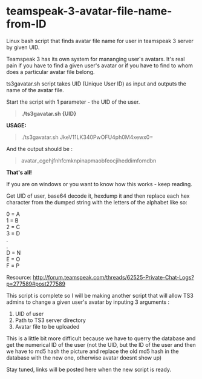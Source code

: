 # teamspeak-3-avatar-file-name-from-ID
Linux bash script that finds avatar file name for user in teamspeak 3 server by given UID.

Teamspeak 3 has its own system for mananging user's avatars. It's real pain if you have to find a given user's avatar or if you have to find to whom does a particular avatar file belong.

ts3gavatar.sh script takes UID (Unique User ID) as input and outputs the name of the avatar file.

Start the script with 1 parameter - the UID of the user.


<blockquote><B>./ts3gavatar.sh {UID}</B></blockquote>


<b>USAGE:</b>

<blockquote>

./ts3gavatar.sh JkeV11LK340PwOFU4ph0M4xewx0=

</blockquote>

And the output should be :

<blockquote>avatar_cgehjfnhfcmknpinapmaobfeocjiheddimfomdbn</blockquote>


<b>That's all!</b>


If you are on windows or you want to know how this works - keep reading.



Get UID of user, base64 decode it, hexdump it and then replace each hex character from the dumped string with the letters of the alphabet like so:

0 = A <br>
1 = B <br>
2 = C <br>
3 = D <br>
. <br>
. <br>
D = N <br>
E = O <br>
F = P <br>


Resource: http://forum.teamspeak.com/threads/62525-Private-Chat-Logs?p=277589#post277589


This script is complete so I will be making another script that will allow TS3 admins to change a given user's avatar by inputing 3 arguments :

1. UID of user
2. Path to TS3 server directory
3. Avatar file to be uploaded


This is a little bit more difficult because we have to querry the database and get the numerical ID of the user (not the UID, but the ID of the user and then we have to md5 hash the picture and replace the old md5 hash in the database with the new one, otherwise avatar doesnt show up)

Stay tuned, links will be posted here when the new script is ready.
